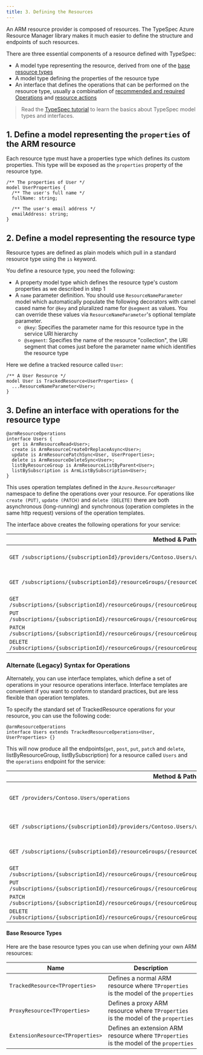 ```yaml
---
title: 3. Defining the Resources
---
```


An ARM resource provider is composed of resources. The TypeSpec Azure Resource Manager library makes it much easier to define the structure and endpoints of such resources.

There are three essential components of a resource defined with TypeSpec:

- A model type representing the resource, derived from one of the [base resource types](#base-resource-types)
- A model type defining the properties of the resource type
- An interface that defines the operations that can be performed on the resource type, usually a combination of [recommended and required Operations](../../howtos/ARM/resource-operations.md#recommended-and-required-operations) and [resource actions](../../howtos/ARM/resource-operations.md#resource-actions-post)

> Read the [TypeSpec tutorial](https://github.com/Microsoft/typespec/blob/main/docs/tutorial.md) to learn the basics about TypeSpec model types and interfaces.

## 1. **Define a model representing the `properties` of the ARM resource**

Each resource type must have a properties type which defines its custom properties. This type will be exposed as the `properties` property of the resource type.

```typespec
/** The properties of User */
model UserProperties {
  /** The user's full name */
  fullName: string;

  /** The user's email address */
  emailAddress: string;
}
```

## 2. **Define a model representing the resource type**

Resource types are defined as plain models which pull in a standard resource type using the `is` keyword.

You define a resource type, you need the following:

- A property model type which defines the resource type's custom properties as we described in step 1
- A `name` parameter definition. You should use `ResourceNameParameter` model which automatically populate the following decorators with camel cased name for `@key` and pluralized name for `@segment` as values. You can override these values via `ResourceNameParameter`'s optional template parameter.
  - `@key`: Specifies the parameter name for this resource type in the service URI hierarchy
  - `@segment`: Specifies the name of the resource "collection", the URI segment that comes just before the parameter name which identifies the resource type

Here we define a tracked resource called `User`:

```typespec
/** A User Resource */
model User is TrackedResource<UserProperties> {
  ...ResourceNameParameter<User>;
}
```

## 3. **Define an interface with operations for the resource type**

```typespec
@armResourceOperations
interface Users {
  get is ArmResourceRead<User>;
  create is ArmResourceCreateOrReplaceAsync<User>;
  update is ArmResourcePatchSync<User, UserProperties>;
  delete is ArmResourceDeleteSync<User>;
  listByResourceGroup is ArmResourceListByParent<User>;
  listBySubscription is ArmListBySubscription<User>;
}
```

This uses operation templates defined in the `Azure.ResourceManager` namespace to define the operations over your resource. For operations like `create (PUT)`, `update (PATCH)` and `delete (DELETE)` there are both asynchronous (long-running) and synchronous (operation completes in the same http request) versions of the operation templates.

The interface above creates the following operations for your service:

| Method & Path                                                                                                        | Description                     |
| -------------------------------------------------------------------------------------------------------------------- | ------------------------------- |
| `GET /subscriptions/{subscriptionId}/providers/Contoso.Users/users`                                                  | list all User by subscription   |
| `GET /subscriptions/{subscriptionId}/resourceGroups/{resourceGroupName}/providers/Contoso.Users/users`               | list all User by resource group |
| `GET /subscriptions/{subscriptionId}/resourceGroups/{resourceGroupName}/providers/Contoso.Users/users/{userName}`    | get item                        |
| `PUT /subscriptions/{subscriptionId}/resourceGroups/{resourceGroupName}/providers/Contoso.Users/users/{userName}`    | create item                     |
| `PATCH /subscriptions/{subscriptionId}/resourceGroups/{resourceGroupName}/providers/Contoso.Users/users/{userName}`  | patch item                      |
| `DELETE /subscriptions/{subscriptionId}/resourceGroups/{resourceGroupName}/providers/Contoso.Users/users/{userName}` | delete item                     |

### Alternate (Legacy) Syntax for Operations

Alternately, you can use interface templates, which define a set of operations in your resource operations interface. Interface templates are convenient if you want to conform to standard
practices, but are less flexible than operation templates.

To specify the standard set of TrackedResource operations for your resource, you can use the following code:

```typespec
@armResourceOperations
interface Users extends TrackedResourceOperations<User, UserProperties> {}
```

This will now produce all the endpoints(`get`, `post`, `put`, `patch` and `delete`, listByResourceGroup, listBySubscription) for a resource called `Users` and the `operations` endpoint for the service:

| Method & Path                                                                                                        | Description                          |
| -------------------------------------------------------------------------------------------------------------------- | ------------------------------------ |
| `GET /providers/Contoso.Users/operations`                                                                            | List all operations for your service |
| `GET /subscriptions/{subscriptionId}/providers/Contoso.Users/users`                                                  | list all User by subscription        |
| `GET /subscriptions/{subscriptionId}/resourceGroups/{resourceGroupName}/providers/Contoso.Users/users`               | list all User by resource group      |
| `GET /subscriptions/{subscriptionId}/resourceGroups/{resourceGroupName}/providers/Contoso.Users/users/{userName}`    | get item                             |
| `PUT /subscriptions/{subscriptionId}/resourceGroups/{resourceGroupName}/providers/Contoso.Users/users/{userName}`    | insert item                          |
| `PATCH /subscriptions/{subscriptionId}/resourceGroups/{resourceGroupName}/providers/Contoso.Users/users/{userName}`  | patch item                           |
| `DELETE /subscriptions/{subscriptionId}/resourceGroups/{resourceGroupName}/providers/Contoso.Users/users/{userName}` | delete item                          |

#### Base Resource Types

Here are the base resource types you can use when defining your own ARM resources:

| Name                             | Description                                                                            |
| -------------------------------- | -------------------------------------------------------------------------------------- |
| `TrackedResource<TProperties>`   | Defines a normal ARM resource where `TProperties` is the model of the `properties`     |
| `ProxyResource<TProperties>`     | Defines a proxy ARM resource where `TProperties` is the model of the `properties`      |
| `ExtensionResource<TProperties>` | Defines an extension ARM resource where `TProperties` is the model of the `properties` |
